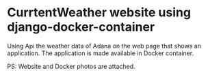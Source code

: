 # CurrtentWeather website using django-docker-container
Using Api the weather data of Adana on the web page that shows an application.
The application is made available in Docker container.

PS: Website and Docker photos are attached.

